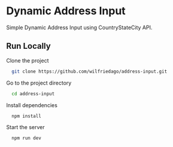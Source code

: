# Dynamic Address Input

Simple Dynamic Address Input using CountryStateCity API.

## Run Locally

Clone the project

```bash
  git clone https://github.com/wilfriedago/address-input.git
```

Go to the project directory

```bash
  cd address-input
```

Install dependencies

```bash
  npm install
```

Start the server

```bash
  npm run dev
```
